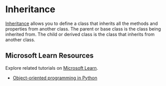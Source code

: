 # Inheritance

[Inheritance](https://docs.python.org/3/tutorial/classes.html#inheritance) allows you to define a class that inherits all the methods and properties from another class. The parent or base class is the class being inherited from. The child or derived class is the class that inherits from another class.

## Microsoft Learn Resources

Explore related tutorials on [Microsoft Learn](https://learn.microsoft.com/?WT.mc_id=python-c9-niner).

- [Object-oriented programming in Python](https://docs.microsoft.com/learn/modules/python-object-oriented-programming/?WT.mc_id=python-c9-niner)
